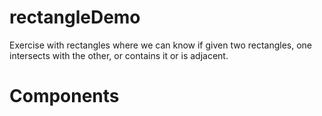 # rectangleDemo

Exercise with rectangles where we can know if given two rectangles, one intersects with the other, or contains it or is adjacent.

# Components

